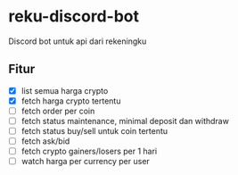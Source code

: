 # reku-discord-bot
Discord bot untuk api dari rekeningku

## Fitur
- [x] list semua harga crypto
- [x] fetch harga crypto tertentu
- [ ] fetch order per coin
- [ ] fetch status maintenance, minimal deposit dan withdraw
- [ ] fetch status buy/sell untuk coin tertentu
- [ ] fetch ask/bid
- [ ] fetch crypto gainers/losers per 1 hari
- [ ] watch harga per currency per user
